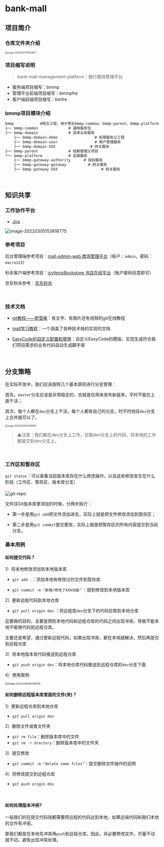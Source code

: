 # bank-mall

## 项目简介

### 仓库文件夹介绍



<img src="https://cdn.jsdelivr.net/gh/pixyshu/picgo@main/image/20220307113034.png" alt="image-20220307113033972" style="zoom:50%;" />





### 项目缩写说明

> bank-mall-management-platform：银行商场管理平台

- 服务端项目缩写：bmmp
- 管理平台前端项目缩写：bmmpfre
- 客户端前端项目缩写：bmfre

### bmmp项目模块介绍

```xml
bmmp            #聚合工程，用于聚合bmmp-common、bmmp-parent、bmmp-platform
├── bmmp-common				 # 通用服务包
├── bmmp-domain				 # 具体业务服务
	├── bmmp-domain-demo				 # 权限服务父工程
	├── bmmp-domain-user				 # 用户管理服务
	├── bmmp-domain-XXX			 	   # 网关服务
├── bmmp-parent				 # 依赖管理父项目
└── bmmp-platform			 # 支撑服务
	├── bmmp-gateway-authority		# 授权服务
	├── bmmp-gateway-gateway		  # 网关服务
	├── bmmp-gateway-XXX		 			# 网关服务
```



<br>

## 知识共享

### 工作协作平台

- [Jira](https://shuisheng.atlassian.net/jira/software/projects/SCRUM/boards/2/roadmap?shared=&atlOrigin=eyJpIjoiNjdiMjA4NWZiMzgxNGIxMzljMDYxNGY0Y2JmNjQ3YmEiLCJwIjoiaiJ9)


![image-20220305153616775](https://cdn.jsdelivr.net/gh/pixyshu/picgo@main/image/20220305153618.png)



### 参考项目

后台管理端参考项目：[mall-admin-web 商场管理平台](https://github.com/macrozheng/mall-admin-web)（账户：`admin`，密码：`macro123`）

秒杀客户端参考项目：[icyfenixBookstore 书店在线平台](https://bookstore.icyfenix.cn/#/)（账户密码任意即可）

京东秒杀参考：[京东秒杀](https://miaosha.jd.com/)

<br>

### 技术文档

- [git教程——廖雪峰](https://www.liaoxuefeng.com/wiki/896043488029600)：有文字、有图片还有视频的git在线教程

- [mall学习教程](http://www.macrozheng.com/#/?id=mall学习教程)：一个涵盖了各种技术栈的实现的文档

- [EasyCode的自定义配置和使用](https://www.cnblogs.com/shuds/articles/15968119.html)：自定义EasyCode的模版，实现生成符合我们项目需求的业务代码自动生成脚手架

<br>

## 分支策略

在实际开发中，我们应该按照几个基本原则进行分支管理：

首先，`master`分支应该是非常稳定的，也就是仅用来发布新版本，平时不能在上面干活；

其次，每个人都在`dev`分支上干活，每个人都有自己的分支，时不时地往`dev`分支上合并就可以了。

<img src="https://cdn.jsdelivr.net/gh/pixyshu/picgo@main/image/20220303154315.png" alt="image-20220303154308361" style="zoom:50%;" />



> ⚠️注意：我们都在dev分支上工作，拉取dev分支上的代码，将本地的工作都提交到dev分支上。
>

<br>



### 工作区和暂存区

`git status`：可以查看当前版本库存在什么修改操作，以及这些修改发生在什么阶段（工作区、暂存区、版本库分支）

#### 

![git-repo](https://www.liaoxuefeng.com/files/attachments/919020037470528/0)

文件往Git版本库里添加的时候，分两步执行：

- 第一步是用`git add`把文件添加进去，实际上就是把文件修改添加到暂存区；

- 第二步是用`git commit`提交更改，实际上就是把暂存区的所有内容提交到当前分支。



### 基本用例

#### 如何提交代码？

1）将本地修改添加到本地版本库

- `git add .`：添加本地有修改过的文件到暂存库

- `git commit -m "新增/修改了XXX功能"` ：提到修改到本地版本库

2）更新远程代码到本地仓库

- `git pull origin dev` ：将远程库`dev`分支下的代码拉取到本地仓库

这要做的目的，主要是预防本地代码和远程仓库的代码之间出现冲突，导致不能本地不能够代码到远程仓库。

主要还是希望，通过更新远程代码，如果出现冲突，都在本地就解决，然后再提交到远程仓库

3）将本地版本库代码推送到远程仓库

- `git push origin dev`：将本地仓库代码推送到远程仓库的`dev`分支下面

4）使用案例

<img src="https://cdn.jsdelivr.net/gh/pixyshu/picgo@main/image/20220316193039.png" alt="image-20220316193038079" style="zoom:57%;" />



<br>

#### 如何删除远程版本库里面的文件(夹)？

1）更新远程仓库到本地仓库

- `git pull origin dev`

2）删除文件或者文件夹

- `git rm file`：删除版本库中的文件
- `git rm -r drectory`：删除版本库中的文件夹

3）提交修改

- `git commit -m "delete some files"`：提交删除文件操作的说明

4）将修改提交到远程仓库

- `git push origin dev`

<br>

#### 如何处理版本冲突?

一般我们的在提交代码钱都需要把远程的代码达到本地，如果远端代码和我们本地的文件有冲突。

那我们都是在本地先冲突再`push`到远程仓库，因此，非必要修改文件，尽量不动就不动，避免出现冲突处理。





